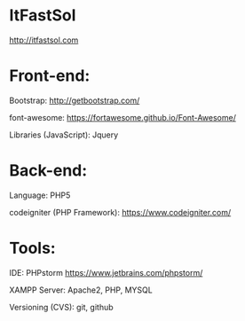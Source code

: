 # ItFastSol
http://itfastsol.com

# Front-end:
Bootstrap: http://getbootstrap.com/

font-awesome: https://fortawesome.github.io/Font-Awesome/

Libraries (JavaScript): Jquery

# Back-end:

Language: PHP5

codeigniter (PHP Framework): https://www.codeigniter.com/

# Tools:
IDE: 
PHPstorm https://www.jetbrains.com/phpstorm/

XAMPP Server: Apache2, PHP, MYSQL

Versioning (CVS): git, github




